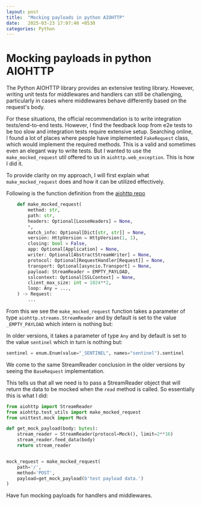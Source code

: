 ```yaml
---
layout: post
title:  "Mocking payloads in python AIOHTTP"
date:   2025-03-23 17:07:40 +0530
categories: Python
---
```


# Mocking payloads in python AIOHTTP

The Python AIOHTTP library provides an extensive testing library. However, writing unit tests for middlewares and 
handlers can still be challenging, particularly in cases where middlewares behave differently based on the request's 
body.

For these situations, the official recommendation is to write integration tests/end-to-end tests. However, I find the 
feedback loop from e2e tests to be too slow and integration tests require extensive setup. Searching online, I found a 
lot of places where people have implemented `FakeRequest` class, which would implement the required methods. This is a 
valid and sometimes even an elegant way to write tests. But I wanted to use the 
`make_mocked_request` util offered to us in `aiohttp.web_exception`. This is how I did it.

To provide clarity on my approach, I will first explain what `make_mocked_request` does and how it can be utilized 
effectively.

Following is the function definition from the [aiohttp repo][aio-http-repo]

```python
    def make_mocked_request(
        method: str,
        path: str,
        headers: Optional[LooseHeaders] = None,
        *,
        match_info: Optional[Dict[str, str]] = None,
        version: HttpVersion = HttpVersion(1, 1),
        closing: bool = False,
        app: Optional[Application] = None,
        writer: Optional[AbstractStreamWriter] = None,
        protocol: Optional[RequestHandler[Request]] = None,
        transport: Optional[asyncio.Transport] = None,
        payload: StreamReader = EMPTY_PAYLOAD,
        sslcontext: Optional[SSLContext] = None,
        client_max_size: int = 1024**2,
        loop: Any = ...,
    ) -> Request:
        ...
```

From this we see the `make_mocked_request` function takes a parameter of type `aiohttp.streams.StreamReader` and by default is set to the value 
`_EMPTY_PAYLOAD` which intern is nothing but:

In older versions, it takes a parameter of type `Any` and by default is set to the value 
`sentinel` which in turn is nothing but:
```python
sentinel = enum.Enum(value="_SENTINEL", names="sentinel").sentinel
```
We come to the same StreamReader conclusion in the older versions by seeing the `BaseRequest` implementation. 

This tells us that all we need is to pass a StreamReader object that will return the data to be mocked when the `read` 
method is called. So essentially this is what I did:

```python
from aiohttp import StreamReader
from aiohttp.test_utils import make_mocked_request
from unittest.mock import Mock

def get_mock_payload(body: bytes):
    stream_reader = StreamReader(protocol=Mock(), limit=2**16)
    stream_reader.feed_data(body)
    return stream_reader


mock_request = make_mocked_request(
    path='/',
    method='POST',
    payload=get_mock_payload(b'test payload data.')
)
```

Have fun mocking payloads for handlers and middlewares.



[aio-http-repo]: https://github.com/aio-libs/aiohttp/blob/b6f34d4b27ffc45c138bdba428f6e1a5cf9367e4/aiohttp/test_utils.py#L609C1-L625C14

